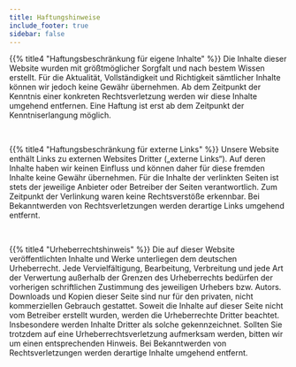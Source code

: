 ```yaml
---
title: Haftungshinweise
include_footer: true
sidebar: false
---
```


{{% title4 "Haftungsbeschränkung für eigene Inhalte" %}}
Die Inhalte dieser Website wurden mit größtmöglicher Sorgfalt und nach bestem Wissen erstellt. Für die Aktualität, Vollständigkeit und Richtigkeit sämtlicher Inhalte können wir jedoch keine Gewähr übernehmen. Ab dem Zeitpunkt der Kenntnis einer konkreten Rechtsverletzung werden wir diese Inhalte umgehend entfernen. Eine Haftung ist erst ab dem Zeitpunkt der Kenntniserlangung möglich.



</br>

{{% title4 "Haftungsbeschränkung für externe Links" %}}
Unsere Website enthält Links zu externen Websites Dritter („externe Links“). Auf deren Inhalte haben wir keinen Einfluss und können daher für diese fremden Inhalte keine Gewähr übernehmen. Für die Inhalte der verlinkten Seiten ist stets der jeweilige Anbieter oder Betreiber der Seiten verantwortlich. Zum Zeitpunkt der Verlinkung waren keine Rechtsverstöße erkennbar. Bei Bekanntwerden von Rechtsverletzungen werden derartige Links umgehend entfernt.

</br>

{{% title4 "Urheberrechtshinweis" %}}
Die auf dieser Website veröffentlichten Inhalte und Werke unterliegen dem deutschen Urheberrecht. Jede Vervielfältigung, Bearbeitung, Verbreitung und jede Art der Verwertung außerhalb der Grenzen des Urheberrechts bedürfen der vorherigen schriftlichen Zustimmung des jeweiligen Urhebers bzw. Autors. Downloads und Kopien dieser Seite sind nur für den privaten, nicht kommerziellen Gebrauch gestattet. Soweit die Inhalte auf dieser Seite nicht vom Betreiber erstellt wurden, werden die Urheberrechte Dritter beachtet. Insbesondere werden Inhalte Dritter als solche gekennzeichnet. Sollten Sie trotzdem auf eine Urheberrechtsverletzung aufmerksam werden, bitten wir um einen entsprechenden Hinweis. Bei Bekanntwerden von Rechtsverletzungen werden derartige Inhalte umgehend entfernt.
